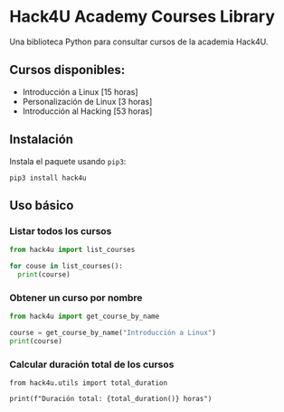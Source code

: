 # Hack4U Academy Courses Library

Una biblioteca Python para consultar cursos de la academia Hack4U.

## Cursos disponibles:

- Introducción a Linux [15 horas]
- Personalización de Linux [3 horas]
- Introducción al Hacking [53 horas]

## Instalación

Instala el paquete usando `pip3`:

```python3
pip3 install hack4u
```

## Uso básico

### Listar todos los cursos

```python
from hack4u import list_courses

for couse in list_courses():
  print(course)
```

### Obtener un curso por nombre

```python
from hack4u import get_course_by_name

course = get_course_by_name("Introducción a Linux")
print(course)
```

### Calcular duración total de los cursos

```python3
from hack4u.utils import total_duration

print(f"Duración total: {total_duration()} horas")
```
